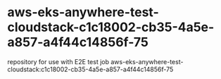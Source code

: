 # aws-eks-anywhere-test-cloudstack-c1c18002-cb35-4a5e-a857-a4f44c14856f-75
repository for use with E2E test job aws-eks-anywhere-test-cloudstack:c1c18002-cb35-4a5e-a857-a4f44c14856f-75
